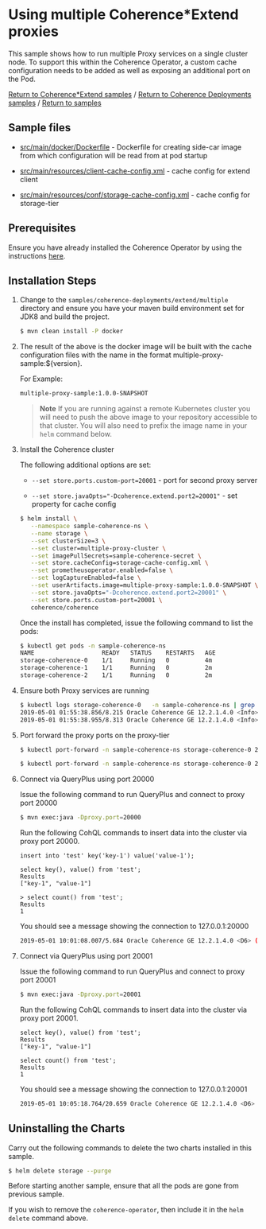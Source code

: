 # Using multiple Coherence*Extend proxies       

This sample shows how to run multiple Proxy services on a single cluster node. 
To support this within the Coherence Operator, a custom cache configuration needs to be added as well as exposing
an additional port on the Pod.

[Return to Coherence*Extend samples](../) / [Return to Coherence Deployments samples](../../) / [Return to samples](../../../README.md#list-of-samples)

## Sample files

* [src/main/docker/Dockerfile](src/main/docker/Dockerfile) - Dockerfile for creating side-car image from which configuration
  will be read from at pod startup

* [src/main/resources/client-cache-config.xml](src/main/resources/client-cache-config.xml) - cache config for extend client

* [src/main/resources/conf/storage-cache-config.xml](src/main/resources/conf/storage-cache-config.xml) - cache config for storage-tier

## Prerequisites

Ensure you have already installed the Coherence Operator by using the instructions [here](../../../README.md#install-the-coherence-operator).

## Installation Steps

1. Change to the `samples/coherence-deployments/extend/multiple` directory and ensure you have your maven build environment set for JDK8 and build the project.

   ```bash
   $ mvn clean install -P docker
   ```

1. The result of the above is the docker image will be built with the cache configuration files
   with the name in the format multiple-proxy-sample:${version}.

   For Example:

   ```bash
   multiple-proxy-sample:1.0.0-SNAPSHOT
   ```

   > **Note** If you are running against a remote Kubernetes cluster you will need to
   > push the above image to your repository accessible to that cluster. You will also need to 
   > prefix the image name in your `helm` command below.

1. Install the Coherence cluster

   The following additional options are set:
   
   * `--set store.ports.custom-port=20001` - port for second proxy server
   
   * `--set store.javaOpts="-Dcoherence.extend.port2=20001"` - set property for cache config

   ```bash
   $ helm install \
      --namespace sample-coherence-ns \
      --name storage \
      --set clusterSize=3 \
      --set cluster=multiple-proxy-cluster \
      --set imagePullSecrets=sample-coherence-secret \
      --set store.cacheConfig=storage-cache-config.xml \
      --set prometheusoperator.enabled=false \
      --set logCaptureEnabled=false \
      --set userArtifacts.image=multiple-proxy-sample:1.0.0-SNAPSHOT \
      --set store.javaOpts="-Dcoherence.extend.port2=20001" \
      --set store.ports.custom-port=20001 \
      coherence/coherence
   ```
              
   Once the install has completed, issue the following command to list the pods:
   
   ```bash
   $ kubectl get pods -n sample-coherence-ns
   NAME                   READY   STATUS    RESTARTS   AGE
   storage-coherence-0    1/1     Running   0          4m
   storage-coherence-1    1/1     Running   0          2m   
   storage-coherence-2    1/1     Running   0          2m
   ```
   
1. Ensure both Proxy services are running

   ```bash
   $ kubectl logs storage-coherence-0   -n sample-coherence-ns | grep 'TcpAcceptor now listening' | grep ProxyService   
   2019-05-01 01:55:38.856/8.215 Oracle Coherence GE 12.2.1.4.0 <Info> (thread=Proxy:ProxyService1:TcpAcceptor, member=1): TcpAcceptor now listening for connections on storage-coherence-0.coherence.sample-coherence-ns.svc.cluster.local:20000
   2019-05-01 01:55:38.955/8.313 Oracle Coherence GE 12.2.1.4.0 <Info> (thread=Proxy:ProxyService2:TcpAcceptor, member=1): TcpAcceptor now listening for connections on storage-coherence-0.coherence.sample-coherence-ns.svc.cluster.local:20001
   ```   

1. Port forward the proxy ports on the proxy-tier

   ```bash
   $ kubectl port-forward -n sample-coherence-ns storage-coherence-0 20000:20000
   ```

   ```bash
   $ kubectl port-forward -n sample-coherence-ns storage-coherence-0 20001:20001
   ```

1. Connect via QueryPlus using port 20000

   Issue the following command to run QueryPlus and connect to proxy port 20000

   ```bash
   $ mvn exec:java -Dproxy.port=20000
   ```
   
   Run the following CohQL commands to insert data into the cluster via proxy port 20000.

   ```
   insert into 'test' key('key-1') value('value-1');

   select key(), value() from 'test';
   Results
   ["key-1", "value-1"]

   > select count() from 'test';
   Results
   1
   ```
  
   You should see a message showing the connection to 127.0.0.1:20000
   ```bash
   2019-05-01 10:01:08.007/5.684 Oracle Coherence GE 12.2.1.4.0 <D6> (thread=com.tangosol.coherence.dslquery.QueryPlus.main(), member=n/a): Connecting Socket to 127.0.0.1:20000
   ```
   
1. Connect via QueryPlus using port 20001

   Issue the following command to run QueryPlus and connect to proxy port 20001

   ```bash
   $ mvn exec:java -Dproxy.port=20001
   ```

   Run the following CohQL commands to insert data into the cluster via proxy port 20001.

   ```
   select key(), value() from 'test';
   Results
   ["key-1", "value-1"]

   select count() from 'test';
   Results
   1
   ```
   
   You should see a message showing the connection to 127.0.0.1:20001
   ```bash
   2019-05-01 10:05:18.764/20.659 Oracle Coherence GE 12.2.1.4.0 <D6> (thread=com.tangosol.coherence.dslquery.QueryPlus.main(), member=n/a): Connecting Socket to 127.0.0.1:20001   
   ```

## Uninstalling the Charts

Carry out the following commands to delete the two charts installed in this sample.

```bash
$ helm delete storage --purge
```

Before starting another sample, ensure that all the pods are gone from previous sample.

If you wish to remove the `coherence-operator`, then include it in the `helm delete` command above.
